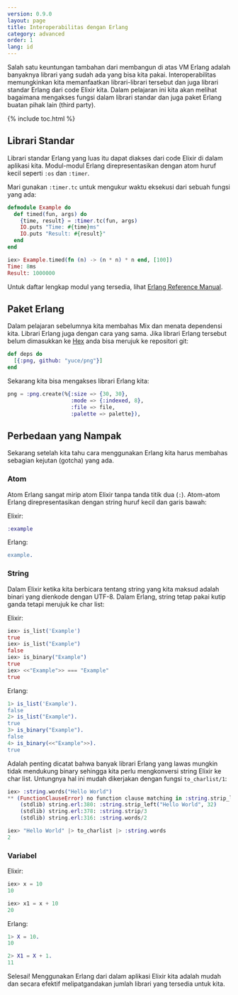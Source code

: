 ```yaml
---
version: 0.9.0
layout: page
title: Interoperabilitas dengan Erlang
category: advanced
order: 1
lang: id
---
```


Salah satu keuntungan tambahan dari membangun di atas VM Erlang adalah banyaknya librari yang sudah ada yang bisa kita pakai. Interoperabilitas memungkinkan kita memanfaatkan librari-librari tersebut dan juga librari standar Erlang dari code Elixir kita.  Dalam pelajaran ini kita akan melihat bagaimana mengakses fungsi dalam librari standar dan juga paket Erlang buatan pihak lain (third party).

{% include toc.html %}

## Librari Standar

Librari standar Erlang yang luas itu dapat diakses dari code Elixir di dalam aplikasi kita.  Modul-modul Erlang direpresentasikan dengan atom huruf kecil seperti `:os` dan `:timer`.

Mari gunakan `:timer.tc` untuk mengukur waktu eksekusi dari sebuah fungsi yang ada:

```elixir
defmodule Example do
  def timed(fun, args) do
    {time, result} = :timer.tc(fun, args)
    IO.puts "Time: #{time}ms"
    IO.puts "Result: #{result}"
  end
end

iex> Example.timed(fn (n) -> (n * n) * n end, [100])
Time: 8ms
Result: 1000000
```

Untuk daftar lengkap modul yang tersedia, lihat [Erlang Reference Manual](http://erlang.org/doc/apps/stdlib/).

## Paket Erlang

Dalam pelajaran sebelumnya kita membahas Mix dan menata dependensi kita.  Librari Erlang juga dengan cara yang sama.  Jika librari Erlang tersebut belum dimasukkan ke [Hex](https://hex.pm) anda bisa merujuk ke repositori git:

```elixir
def deps do
  [{:png, github: "yuce/png"}]
end
```

Sekarang kita bisa mengakses librari Erlang kita:

```elixir
png = :png.create(%{:size => {30, 30},
                    :mode => {:indexed, 8},
                    :file => file,
                    :palette => palette}),
```

## Perbedaan yang Nampak

Sekarang setelah kita tahu cara menggunakan Erlang kita harus membahas sebagian kejutan (gotcha) yang ada.

### Atom

Atom Erlang sangat mirip atom Elixir tanpa tanda titik dua (`:`).  Atom-atom Erlang direpresentasikan dengan string huruf kecil dan garis bawah:

Elixir:

```elixir
:example
```

Erlang:

```erlang
example.
```

### String

Dalam Elixir ketika kita berbicara tentang string yang kita maksud adalah binari yang dienkode dengan UTF-8.  Dalam Erlang, string tetap pakai kutip ganda tetapi merujuk ke char list:

Elixir:

```elixir
iex> is_list('Example')
true
iex> is_list("Example")
false
iex> is_binary("Example")
true
iex> <<"Example">> === "Example"
true
```

Erlang:

```erlang
1> is_list('Example').
false
2> is_list("Example").
true
3> is_binary("Example").
false
4> is_binary(<<"Example">>).
true
```

Adalah penting dicatat bahwa banyak librari Erlang yang lawas mungkin tidak mendukung binary sehingga kita perlu mengkonversi string Elixir ke char list.  Untungnya hal ini mudah dikerjakan dengan fungsi `to_charlist/1`:

```elixir
iex> :string.words("Hello World")
** (FunctionClauseError) no function clause matching in :string.strip_left/2
    (stdlib) string.erl:380: :string.strip_left("Hello World", 32)
    (stdlib) string.erl:378: :string.strip/3
    (stdlib) string.erl:316: :string.words/2

iex> "Hello World" |> to_charlist |> :string.words
2
```

### Variabel

Elixir:

```elixir
iex> x = 10
10

iex> x1 = x + 10
20
```

Erlang:

```erlang
1> X = 10.
10

2> X1 = X + 1.
11
```

Selesai!  Menggunakan Erlang dari dalam aplikasi Elixir kita adalah mudah dan secara efektif melipatgandakan jumlah librari yang tersedia untuk kita.
